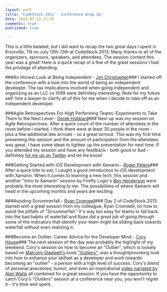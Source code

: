 ```yaml
---
layout: post
title: "CodeStock 2013 - Conference Wrap Up"
date: 2013-07-13 23:35
comments: true
published: true 

---
```

This is a little belated, but I did want to recap the two great days I spent in Knoxville, TN on July 12th-13th at CodeStock 2013. Many thanks to all of the organizers, sponsors, speakers, and attendees.  The session content this year was a great! Here is a quick recap of a few of the great sessions I had the privilege of attending:  

###An Honest Look at Being Independent - [Jim Christopher][JimChristopherTwitter]###
I started off the conference with a look into the world of being an independent developer.  The tax implications involved when going independent and organizing as an LLC vs 1099 were definitely interesting.  Note for my future self: hire a lawyer to clarify all of this for me when I decide to take off as an independent developer.

###Agile Retrospectives For High Performing Teams: Experiments to Take Them to the Next Level - [Derek Hubbard][DerekHubbardTwitter]###
Next up was my session on Agile Retrospectives.  After a quick count of the number of attendees in the room before I started, I think there were at least 30 people in the room - plus a few additional late arrivals - so a great turnout.  This was my first time presenting this session and the amount of participation from the attendees was great.  I have some ideas to tighten up the presentation for next time.  If you attended my session and have any feedback - both good or bad - definitely [hit me up on Twitter][DerekHubbardTwitter] and let me know! 

###Getting Started with iOS Development with Xamarin - [Roger Peters][RogerPetersTwitter]###
After a quick bite to eat, I caught a good introduction to iOS development with Xamarin. When it comes to learning a new tech, this session and another "Intro to Xamarin" session by Firefly Logic's [Ben Henderson][BenHendersonTwitter] were probably the most interesting to me.  The possibilities of where Xamarin will head in the upcoming months and years are exciting.

###Avoiding Scrummerfall - [Ryan Cromwell][RyanCromwellTwitter]###
Day 2 of CodeStock 2013 started with a great session from my colleague, Ryan Cromwell, on how to avoid the pitfalls of "Scrummerfall."  It's way too easy for teams to fall back into the bad habits of waterfall and Ryan did a great job of going through some of the indicators that identify your team might be sliding back towards waterfall without even realizing it.  

###Become an Outlier: Career Advice for the Developer Mind - [Cory House][CoryHouseTwitter]###
The next session of the day was probably the highlight of my weekend. Cory's session on how to become an "Outlier", which is loosely based on [Malcolm Gladwell's][MalcolmGladwellWikipedia] book ["Outliers"][OutliersAmazon], was a thoughtprovoking look into how to enhance your skillset as a developer and work towards becoming an "outlier" - a person with a high level of success.  Cory's blend of personal anecdotes, humor, and even an inspirational [video narrated by Alan Watts][AlanWattsVideo] all combined for a great session.  If you have the opportunity to catch Cory's "Outliers" session at a conference near you, you won't regret it - it's time well spent.

[JimChristopherTwitter]:https://twitter.com/beefarino
[DerekHubbardTwitter]:https://twitter.com/derekhubbard
[RogerPetersTwitter]:https://twitter.com/smartyp
[BenHendersonTwitter]:https://twitter.com/ben_henderson
[RyanCromwellTwitter]:https://twitter.com/cromwellryan
[CoryHouseTwitter]:https://twitter.com/housecor
[AlanWattsVideo]:http://www.youtube.com/watch?v=vBvppEgFJkw
[OutliersAmazon]:http://www.amazon.com/Outliers-Story-Success-Malcolm-Gladwell/dp/0316017930
[MalcolmGladwellWikipedia]:http://en.wikipedia.org/wiki/Malcolm_Gladwell
